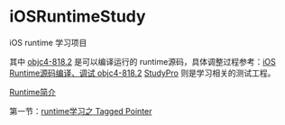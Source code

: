 # iOSRuntimeStudy
iOS runtime 学习项目

其中 [objc4-818.2](https://github.com/lingowua/iOSRuntimeStudy/tree/main/objc4-818.2) 是可以编译运行的 runtime源码，具体调整过程参考：[iOS Runtime源码编译、调试 objc4-818.2](https://juejin.cn/post/6959465707046354975) 
[StudyPro](https://github.com/lingowua/iOSRuntimeStudy/tree/main/StudyPro) 则是学习相关的测试工程。



[Runtime简介](https://github.com/lingowua/iOSRuntimeStudy/blob/main/runtime.md)

第一节：[runtime学习之 Tagged Pointer](https://github.com/lingowua/iOSRuntimeStudy/blob/main/TaggedPointer.md) 

